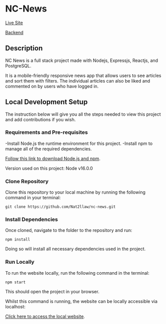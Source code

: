 # NC-News

[Live Site](https://636524cb6ac0e2092b5cd488--natnews.netlify.app/articles/sortby/created_at/order/desc)

[Backend](https://github.com/Nat2llaw/Backend-News-Project.git)

## Description

NC News is a full stack project made with Nodejs, Expressjs, Reactjs, and PostgreSQL.

It is a mobile-friendly responsive news app that allows users to see articles and sort them with filters. The individual articles can also be liked and commented on by users who have logged in.

## Local Development Setup

The instruction below will give you all the steps needed to view this project and add contributions if you wish.

### Requirements and Pre-requisites
-Install Node.js the runtime environment for this project.
-Install npm to manage all of the required dependencies.

[Follow this link to download Node.js and npm](https://nodejs.org/en/download/current/).

Version used on this project: Node v16.0.0

### Clone Repository

Clone this repository to your local machine by running the following command in your terminal:

`git clone https://github.com/Nat2llaw/nc-news.git`

### Install Dependencies

Once cloned, navigate to the folder to the repository and run:

`npm install`

Doing so will install all necessary dependencies used in the project.

### Run Locally

To run the website locally, run the following command in the terminal:

`npm start`

This should open the project in your browser.

Whilst this command is running, the website can be locally accessible via localhost:

[Click here to access the local website](http://localhost:3000/).